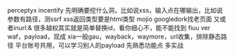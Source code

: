 perceptyx
incentify
先明确要挖什么洞，比如说xss，输入点在哪输出，比如说参数有路径，测ssrf
xss返回类型要是html类型
mojio
googledork找老页面  又或者inurl:&
很多越权其实就是简单替换id，看你细心不，能不能找到
fiuu
ver    
waf，payload，现成
xia一般gau，wayback，waymore，url收集，排除静态路径
平台账号共用，可以学习别人的payload
先熟悉功能点
多实战
